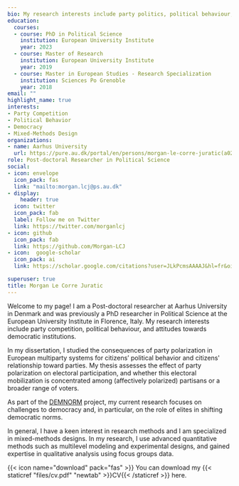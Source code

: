 ```yaml
---
bio: My research interests include party politics, political behaviour, political psychology and democracy.
education:
  courses:
  - course: PhD in Political Science
    institution: European University Institute
    year: 2023
  - course: Master of Research
    institution: European University Institute
    year: 2019
  - course: Master in European Studies - Research Specialization
    institution: Sciences Po Grenoble
    year: 2018
email: ""
highlight_name: true
interests:
- Party Competition
- Political Behavior
- Democracy
- Mixed-Methods Design
organizations:
- name: Aarhus University
  url: https://pure.au.dk/portal/en/persons/morgan-le-corre-juratic(a0240b92-f7e9-4e79-abaa-8175274082a9).html
role: Post-doctoral Researcher in Political Science
social:
- icon: envelope
  icon_pack: fas
  link: "mailto:morgan.lcj@ps.au.dk"
- display:
    header: true
  icon: twitter
  icon_pack: fab
  label: Follow me on Twitter
  link: https://twitter.com/morganlcj
- icon: github
  icon_pack: fab
  link: https://github.com/Morgan-LCJ
- icon:  google-scholar
  icon_pack: ai
  link: https://scholar.google.com/citations?user=JLkPcmsAAAAJ&hl=fr&oi=ao

superuser: true
title: Morgan Le Corre Juratic
---
```


Welcome to my page! I am a Post-doctoral researcher at Aarhus University in Denmark and was previously a PhD researcher in Political Science at the European University Institute in Florence, Italy. My research interests include party competition, political behaviour, and attitudes towards democratic institutions. 

In my dissertation, I studied the consequences of party polarization in European multiparty systems for citizens’ political behavior and citizens' relationship toward parties. My thesis assesses the effect of party polarization on electoral participation, and whether this electoral mobilization is concentrated among (affectively polarized) partisans or a broader range of voters.

As part of the [DEMNORM](https://demnorm.github.io/) project, my current research focuses on challenges to democracy and, in particular, on the role of elites in shifting democratic norms. 

In general, I have a keen interest in research methods and I am specialized in mixed-methods designs. In my research, I use advanced quantitative methods such as multilevel modeling and experimental designs, and gained expertise in qualitative analysis using focus groups data. 


{{< icon name="download" pack="fas" >}} You can download my {{< staticref "files/cv.pdf" "newtab" >}}CV{{< /staticref >}} here.

